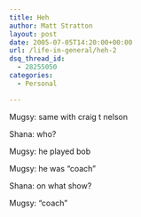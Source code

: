 ```yaml
---
title: Heh
author: Matt Stratton
layout: post
date: 2005-07-05T14:20:00+00:00
url: /life-in-general/heh-2
dsq_thread_id:
  - 28255050
categories:
  - Personal

---
```

Mugsy: same with craig t nelson
  
Shana: who?
  
Mugsy: he played bob
  
Mugsy: he was &#8220;coach&#8221;
  
Shana: on what show?
  
Mugsy: &#8220;coach&#8221;